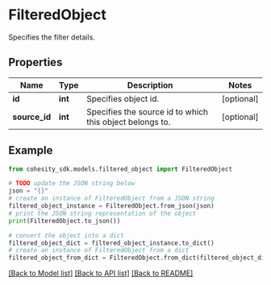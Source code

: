 # FilteredObject

Specifies the filter details.

## Properties

Name | Type | Description | Notes
------------ | ------------- | ------------- | -------------
**id** | **int** | Specifies object id. | [optional] 
**source_id** | **int** | Specifies the source id to which this object belongs to. | [optional] 

## Example

```python
from cohesity_sdk.models.filtered_object import FilteredObject

# TODO update the JSON string below
json = "{}"
# create an instance of FilteredObject from a JSON string
filtered_object_instance = FilteredObject.from_json(json)
# print the JSON string representation of the object
print(FilteredObject.to_json())

# convert the object into a dict
filtered_object_dict = filtered_object_instance.to_dict()
# create an instance of FilteredObject from a dict
filtered_object_from_dict = FilteredObject.from_dict(filtered_object_dict)
```
[[Back to Model list]](../README.md#documentation-for-models) [[Back to API list]](../README.md#documentation-for-api-endpoints) [[Back to README]](../README.md)



